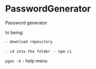 # PasswordGenerator
Password generator



to being: 

`- download repository`

`- cd into the folder `
`- npm ci `

`pgen -h` - help menu 
